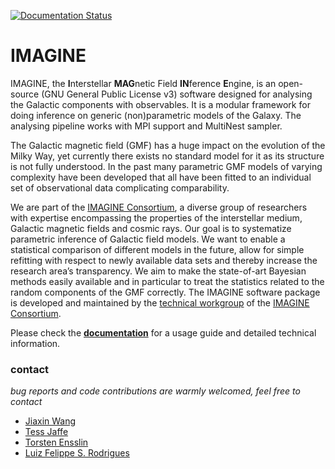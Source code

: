 [![Documentation Status](https://readthedocs.org/projects/imagine-code/badge/?version=latest)](https://imagine-code.readthedocs.io/en/latest/?badge=latest)
      
# IMAGINE

IMAGINE, the **I**nterstellar **MAG**netic Field **IN**ference **E**ngine, 
is an open-source (GNU General Public License v3) software designed for 
analysing the Galactic components with observables.
It is a modular framework for doing inference on generic (non)parametric models of the Galaxy.
The analysing pipeline works with MPI support and MultiNest sampler.

The Galactic magnetic field (GMF) has a huge impact on the evolution of the Milky Way,
yet currently there exists no standard model for it as its structure is not fully understood.
In the past many parametric GMF models of varying complexity have been developed that 
all have been fitted to an individual set of observational data complicating comparability.

We are part of the [IMAGINE Consortium], a diverse group of researchers with expertise 
encompassing the properties of the interstellar medium, Galactic magnetic fields and 
cosmic rays.
Our goal is to systematize parametric inference of Galactic field models.
We want to enable a statistical comparison of different models in the future, 
allow for simple refitting with respect to newly available data sets and thereby increase the research area’s transparency.
We aim to make the state-of-art Bayesian methods easily available and in particular to treat the statistics related to the random components of the GMF correctly.
The IMAGINE software package is developed and maintained by the [technical workgroup] of the [IMAGINE Consortium]. 

Please check the [**documentation**](https://imagine-code.readthedocs.io/) for a usage guide and 
detailed technical information.

[IMAGINE Consortium]: https://www.astro.ru.nl/imagine/
[technical workgroup]: https://www.astro.ru.nl/imagine/imagineprojects.html

### contact
*bug reports and code contributions are warmly welcomed, feel free to contact*

- [Jiaxin Wang](http://www.sissa.it/app/members.php?ID=222)
- [Tess Jaffe](https://science.gsfc.nasa.gov/sed/bio/tess.jaffe)
- [Torsten Ensslin](https://wwwmpa.mpa-garching.mpg.de/~ensslin/)
- [Luiz Felippe S. Rodrigues](https://luizfelippesr.github.io/)

